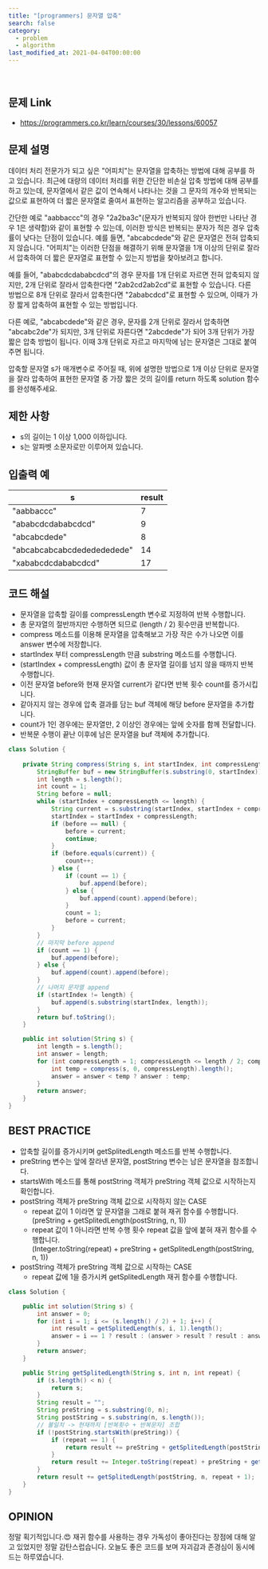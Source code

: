 ```yaml
---
title: "[programmers] 문자열 압축"
search: false
category:
  - problem
  - algorithm
last_modified_at: 2021-04-04T00:00:00
---
```


<br>

## 문제 Link
- <https://programmers.co.kr/learn/courses/30/lessons/60057>

## 문제 설명
데이터 처리 전문가가 되고 싶은 "어피치"는 문자열을 압축하는 방법에 대해 공부를 하고 있습니다. 
최근에 대량의 데이터 처리를 위한 간단한 비손실 압축 방법에 대해 공부를 하고 있는데, 
문자열에서 같은 값이 연속해서 나타나는 것을 그 문자의 개수와 반복되는 값으로 표현하여 더 짧은 문자열로 줄여서 표현하는 알고리즘을 공부하고 있습니다.

간단한 예로 "aabbaccc"의 경우 "2a2ba3c"(문자가 반복되지 않아 한번만 나타난 경우 1은 생략함)와 같이 표현할 수 있는데, 
이러한 방식은 반복되는 문자가 적은 경우 압축률이 낮다는 단점이 있습니다. 
예를 들면, "abcabcdede"와 같은 문자열은 전혀 압축되지 않습니다. 
"어피치"는 이러한 단점을 해결하기 위해 문자열을 1개 이상의 단위로 잘라서 압축하여 더 짧은 문자열로 표현할 수 있는지 방법을 찾아보려고 합니다.

예를 들어, "ababcdcdababcdcd"의 경우 문자를 1개 단위로 자르면 전혀 압축되지 않지만, 
2개 단위로 잘라서 압축한다면 "2ab2cd2ab2cd"로 표현할 수 있습니다. 
다른 방법으로 8개 단위로 잘라서 압축한다면 "2ababcdcd"로 표현할 수 있으며, 이때가 가장 짧게 압축하여 표현할 수 있는 방법입니다.

다른 예로, "abcabcdede"와 같은 경우, 문자를 2개 단위로 잘라서 압축하면 "abcabc2de"가 되지만, 
3개 단위로 자른다면 "2abcdede"가 되어 3개 단위가 가장 짧은 압축 방법이 됩니다. 
이때 3개 단위로 자르고 마지막에 남는 문자열은 그대로 붙여주면 됩니다.

압축할 문자열 s가 매개변수로 주어질 때, 
위에 설명한 방법으로 1개 이상 단위로 문자열을 잘라 압축하여 표현한 문자열 중 가장 짧은 것의 길이를 return 하도록 solution 함수를 완성해주세요.

## 제한 사항
- s의 길이는 1 이상 1,000 이하입니다.
- s는 알파벳 소문자로만 이루어져 있습니다.

## 입출력 예

| s | result |
|---|---|
| "aabbaccc" | 7 |
| "ababcdcdababcdcd" | 9 |
| "abcabcdede" | 8 |
| "abcabcabcabcdededededede" | 14 |
| "xababcdcdababcdcd" | 17 |

## 코드 해설
- 문자열을 압축할 길이를 compressLength 변수로 지정하여 반복 수행합니다.
- 총 문자열의 절반까지만 수행하면 되므로 (length / 2) 횟수만큼 반복합니다.
- compress 메소드를 이용해 문자열을 압축해보고 가장 작은 수가 나오면 이를 answer 변수에 저장합니다.
- startIndex 부터 compressLength 만큼 substring 메소드를 수행합니다.
- (startIndex + compressLength) 값이 총 문자열 길이를 넘지 않을 때까지 반복 수행합니다. 
- 이전 문자열 before와 현재 문자열 current가 같다면 반복 횟수 count를 증가시킵니다.
- 같아지지 않는 경우에 압축 결과를 담는 buf 객체에 해당 before 문자열을 추가합니다.
- count가 1인 경우에는 문자열만, 2 이상인 경우에는 앞에 숫자를 함께 전달합니다.
- 반복문 수행이 끝난 이후에 남은 문자열을 buf 객체에 추가합니다.

```java
class Solution {
    
    private String compress(String s, int startIndex, int compressLength) {
        StringBuffer buf = new StringBuffer(s.substring(0, startIndex));
        int length = s.length();
        int count = 1;
        String before = null;
        while (startIndex + compressLength <= length) {
            String current = s.substring(startIndex, startIndex + compressLength);
            startIndex = startIndex + compressLength;
            if (before == null) {
                before = current;
                continue;
            }
            if (before.equals(current)) {
                count++;
            } else {
                if (count == 1) {
                    buf.append(before);
                } else {
                    buf.append(count).append(before);
                }
                count = 1;
                before = current;
            }
        }
        // 마지막 before append
        if (count == 1) {
            buf.append(before);
        } else {
            buf.append(count).append(before);
        }
        // 나머지 문자열 append
        if (startIndex != length) {
            buf.append(s.substring(startIndex, length));
        }
        return buf.toString();
    }

    public int solution(String s) {
        int length = s.length();
        int answer = length;
        for (int compressLength = 1; compressLength <= length / 2; compressLength++) {
            int temp = compress(s, 0, compressLength).length();
            answer = answer < temp ? answer : temp;
        }
        return answer;
    }
}
```

## BEST PRACTICE
- 압축할 길이를 증가시키며 getSplitedLength 메소드를 반복 수행합니다.
- preString 변수는 앞에 잘라낸 문자열, postString 변수는 남은 문자열을 참조합니다.
- startsWith 메소드를 통해 postString 객체가 preString 객체 값으로 시작하는지 확인합니다. 
- postString 객체가 preString 객체 값으로 시작하지 않는 CASE
    - repeat 값이 1 이라면 앞 문자열을 그래로 붙혀 재귀 함수를 수행합니다.<br>
      (preString + getSplitedLength(postString, n, 1))
    - repeat 값이 1 아니라면 반복 수행 횟수 repeat 값을 앞에 붙혀 재귀 함수를 수행합니다.<br>
      (Integer.toString(repeat) + preString + getSplitedLength(postString, n, 1))
- postString 객체가 preString 객체 값으로 시작하는 CASE
    - repeat 값에 1을 증가시켜 getSplitedLength 재귀 함수를 수행합니다.

```java
class Solution {

    public int solution(String s) {
        int answer = 0;
        for (int i = 1; i <= (s.length() / 2) + 1; i++) {
            int result = getSplitedLength(s, i, 1).length();
            answer = i == 1 ? result : (answer > result ? result : answer);
        }
        return answer;
    }

    public String getSplitedLength(String s, int n, int repeat) {
        if (s.length() < n) {
            return s;
        }
        String result = "";
        String preString = s.substring(0, n);
        String postString = s.substring(n, s.length());
        // 불일치 -> 현재까지 [반복횟수 + 반복문자] 조합
        if (!postString.startsWith(preString)) {
            if (repeat == 1) {
                return result += preString + getSplitedLength(postString, n, 1);
            }
            return result += Integer.toString(repeat) + preString + getSplitedLength(postString, n, 1);
        }
        return result += getSplitedLength(postString, n, repeat + 1);
    }
}
```

## OPINION
정말 획기적입니다.😍 
재귀 함수를 사용하는 경우 가독성이 좋아진다는 장점에 대해 알고 있었지만 정말 감탄스럽습니다. 
오늘도 좋은 코드를 보며 자괴감과 존경심이 동시에 드는 하루였습니다. 
